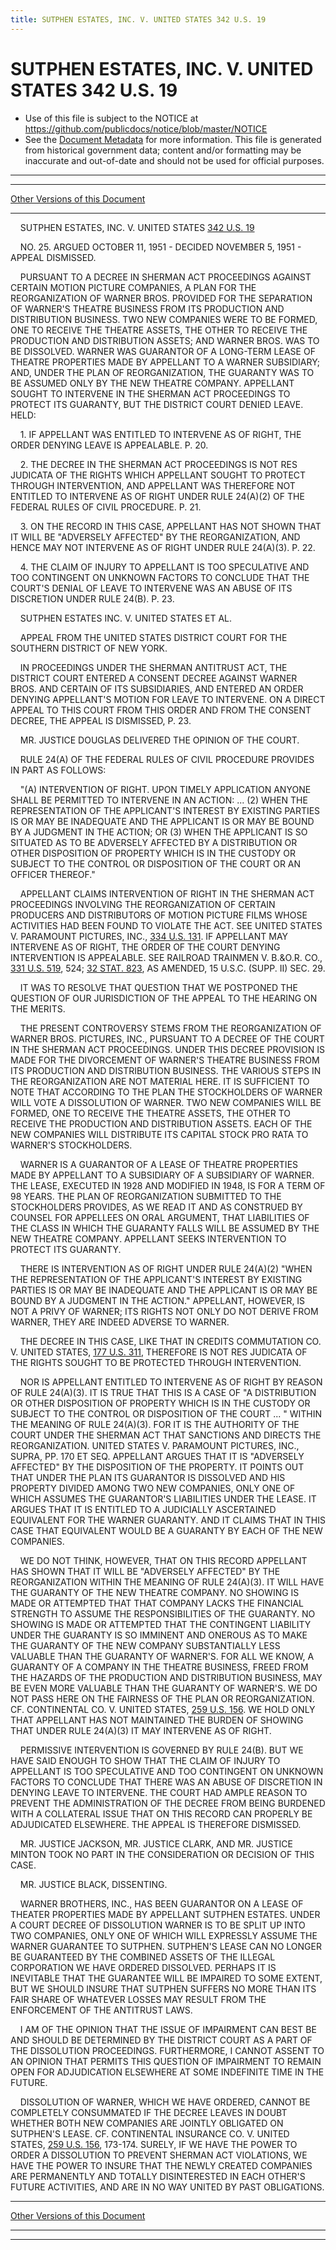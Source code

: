 ```yaml
---
title: SUTPHEN ESTATES, INC. V. UNITED STATES 342 U.S. 19
---
```


# SUTPHEN ESTATES, INC. V. UNITED STATES 342 U.S. 19

* Use of this file is subject to the NOTICE at https://github.com/publicdocs/notice/blob/master/NOTICE
* See the [Document Metadata](../../../index.md) for more information.
  This file is generated from historical government data; content and/or formatting may be inaccurate and out-of-date and should not be used for official purposes.

----------
----------

[Other Versions of this Document](https://publicdocs.github.io/go/links?ns=uslm-x&ref=%2Fus%2Fcourts%2Fscotus%2FusReporter%2F342%2F19)

----------

    SUTPHEN ESTATES, INC. V. UNITED STATES [342 U.S. 19][/us/courts/scotus/usReporter/342/19]

    NO. 25.  ARGUED OCTOBER 11, 1951 - DECIDED NOVEMBER 5, 1951 - APPEAL DISMISSED.

    PURSUANT TO A DECREE IN SHERMAN ACT PROCEEDINGS AGAINST CERTAIN MOTION PICTURE COMPANIES, A PLAN FOR THE REORGANIZATION OF WARNER BROS. PROVIDED FOR THE SEPARATION OF WARNER'S THEATRE BUSINESS FROM ITS PRODUCTION AND DISTRIBUTION BUSINESS.  TWO NEW COMPANIES WERE TO BE FORMED, ONE TO RECEIVE THE THEATRE ASSETS, THE OTHER TO RECEIVE THE PRODUCTION AND DISTRIBUTION ASSETS; AND WARNER BROS. WAS TO BE DISSOLVED.  WARNER WAS GUARANTOR OF A LONG-TERM LEASE OF THEATRE PROPERTIES MADE BY APPELLANT TO A WARNER SUBSIDIARY; AND, UNDER THE PLAN OF REORGANIZATION, THE GUARANTY WAS TO BE ASSUMED ONLY BY THE NEW THEATRE COMPANY.  APPELLANT SOUGHT TO INTERVENE IN THE SHERMAN ACT PROCEEDINGS TO PROTECT ITS GUARANTY, BUT THE DISTRICT COURT DENIED LEAVE.  HELD:

    1.  IF APPELLANT WAS ENTITLED TO INTERVENE AS OF RIGHT, THE ORDER DENYING LEAVE IS APPEALABLE.  P. 20.

    2.  THE DECREE IN THE SHERMAN ACT PROCEEDINGS IS NOT RES JUDICATA OF THE RIGHTS WHICH APPELLANT SOUGHT TO PROTECT THROUGH INTERVENTION, AND APPELLANT WAS THEREFORE NOT ENTITLED TO INTERVENE AS OF RIGHT UNDER RULE 24(A)(2) OF THE FEDERAL RULES OF CIVIL PROCEDURE.  P. 21.

    3.  ON THE RECORD IN THIS CASE, APPELLANT HAS NOT SHOWN THAT IT WILL BE "ADVERSELY AFFECTED" BY THE REORGANIZATION, AND HENCE MAY NOT INTERVENE AS OF RIGHT UNDER RULE 24(A)(3).  P. 22.

    4.  THE CLAIM OF INJURY TO APPELLANT IS TOO SPECULATIVE AND TOO CONTINGENT ON UNKNOWN FACTORS TO CONCLUDE THAT THE COURT'S DENIAL OF LEAVE TO INTERVENE WAS AN ABUSE OF ITS DISCRETION UNDER RULE 24(B).  P. 23.

    SUTPHEN ESTATES INC. V. UNITED STATES ET AL.

    APPEAL FROM THE UNITED STATES DISTRICT COURT FOR THE SOUTHERN DISTRICT OF NEW YORK.

    IN PROCEEDINGS UNDER THE SHERMAN ANTITRUST ACT, THE DISTRICT COURT ENTERED A CONSENT DECREE AGAINST WARNER BROS. AND CERTAIN OF ITS SUBSIDIARIES, AND ENTERED AN ORDER DENYING APPELLANT'S MOTION FOR LEAVE TO INTERVENE.  ON A DIRECT APPEAL TO THIS COURT FROM THIS ORDER AND FROM THE CONSENT DECREE, THE APPEAL IS DISMISSED, P. 23.

    MR. JUSTICE DOUGLAS DELIVERED THE OPINION OF THE COURT.

    RULE 24(A) OF THE FEDERAL RULES OF CIVIL PROCEDURE PROVIDES IN PART AS FOLLOWS:

    "(A)  INTERVENTION OF RIGHT.  UPON TIMELY APPLICATION ANYONE SHALL BE PERMITTED TO INTERVENE IN AN ACTION:  ...  (2) WHEN THE REPRESENTATION OF THE APPLICANT'S INTEREST BY EXISTING PARTIES IS OR MAY BE INADEQUATE AND THE APPLICANT IS OR MAY BE BOUND BY A JUDGMENT IN THE ACTION; OR (3) WHEN THE APPLICANT IS SO SITUATED AS TO BE ADVERSELY AFFECTED BY A DISTRIBUTION OR OTHER DISPOSITION OF PROPERTY WHICH IS IN THE CUSTODY OR SUBJECT TO THE CONTROL OR DISPOSITION OF THE COURT OR AN OFFICER THEREOF."

    APPELLANT CLAIMS INTERVENTION OF RIGHT IN THE SHERMAN ACT PROCEEDINGS INVOLVING THE REORGANIZATION OF CERTAIN PRODUCERS AND DISTRIBUTORS OF MOTION PICTURE FILMS WHOSE ACTIVITIES HAD BEEN FOUND TO VIOLATE THE ACT.  SEE UNITED STATES V. PARAMOUNT PICTURES, INC., [334 U.S. 131][/us/courts/scotus/usReporter/334/131].  IF APPELLANT MAY INTERVENE AS OF RIGHT, THE ORDER OF THE COURT DENYING INTERVENTION IS APPEALABLE.  SEE RAILROAD TRAINMEN V. B.&O.R. CO., [331 U.S. 519][/us/courts/scotus/usReporter/331/519], 524; [32 STAT. 823][/us/stat/32/823], AS AMENDED, 15 U.S.C. (SUPP. II) SEC. 29.

    IT WAS TO RESOLVE THAT QUESTION THAT WE POSTPONED THE QUESTION OF OUR JURISDICTION OF THE APPEAL TO THE HEARING ON THE MERITS.

    THE PRESENT CONTROVERSY STEMS FROM THE REORGANIZATION OF WARNER BROS. PICTURES, INC., PURSUANT TO A DECREE OF THE COURT IN THE SHERMAN ACT PROCEEDINGS.  UNDER THIS DECREE PROVISION IS MADE FOR THE DIVORCEMENT OF WARNER'S THEATRE BUSINESS FROM ITS PRODUCTION AND DISTRIBUTION BUSINESS.  THE VARIOUS STEPS IN THE REORGANIZATION ARE NOT MATERIAL HERE.  IT IS SUFFICIENT TO NOTE THAT ACCORDING TO THE PLAN THE STOCKHOLDERS OF WARNER WILL VOTE A DISSOLUTION OF WARNER.  TWO NEW COMPANIES WILL BE FORMED, ONE TO RECEIVE THE THEATRE ASSETS, THE OTHER TO RECEIVE THE PRODUCTION AND DISTRIBUTION ASSETS.  EACH OF THE NEW COMPANIES WILL DISTRIBUTE ITS CAPITAL STOCK PRO RATA TO WARNER'S STOCKHOLDERS.

    WARNER IS A GUARANTOR OF A LEASE OF THEATRE PROPERTIES MADE BY APPELLANT TO A SUBSIDIARY OF A SUBSIDIARY OF WARNER.  THE LEASE, EXECUTED IN 1928 AND MODIFIED IN 1948, IS FOR A TERM OF 98 YEARS.  THE PLAN OF REORGANIZATION SUBMITTED TO THE STOCKHOLDERS PROVIDES, AS WE READ IT AND AS CONSTRUED BY COUNSEL FOR APPELLEES ON ORAL ARGUMENT, THAT LIABILITIES OF THE CLASS IN WHICH THE GUARANTY FALLS WILL BE ASSUMED BY THE NEW THEATRE COMPANY.  APPELLANT SEEKS INTERVENTION TO PROTECT ITS GUARANTY.

    THERE IS INTERVENTION AS OF RIGHT UNDER RULE 24(A)(2) "WHEN THE REPRESENTATION OF THE APPLICANT'S INTEREST BY EXISTING PARTIES IS OR MAY BE INADEQUATE AND THE APPLICANT IS OR MAY BE BOUND BY A JUDGMENT IN THE ACTION."  APPELLANT, HOWEVER, IS NOT A PRIVY OF WARNER; ITS RIGHTS NOT ONLY DO NOT DERIVE FROM WARNER, THEY ARE INDEED ADVERSE TO WARNER.

    THE DECREE IN THIS CASE, LIKE THAT IN CREDITS COMMUTATION CO. V. UNITED STATES, [177 U.S. 311][/us/courts/scotus/usReporter/177/311], THEREFORE IS NOT RES JUDICATA OF THE RIGHTS SOUGHT TO BE PROTECTED THROUGH INTERVENTION.

    NOR IS APPELLANT ENTITLED TO INTERVENE AS OF RIGHT BY REASON OF RULE 24(A)(3).  IT IS TRUE THAT THIS IS A CASE OF "A DISTRIBUTION OR OTHER DISPOSITION OF PROPERTY WHICH IS IN THE CUSTODY OR SUBJECT TO THE CONTROL OR DISPOSITION OF THE COURT  ... " WITHIN THE MEANING OF RULE 24(A)(3).  FOR IT IS THE AUTHORITY OF THE COURT UNDER THE SHERMAN ACT THAT SANCTIONS AND DIRECTS THE REORGANIZATION.  UNITED STATES V. PARAMOUNT PICTURES, INC., SUPRA, PP. 170 ET SEQ. APPELLANT ARGUES THAT IT IS "ADVERSELY AFFECTED" BY THE DISPOSITION OF THE PROPERTY.  IT POINTS OUT THAT UNDER THE PLAN ITS GUARANTOR IS DISSOLVED AND HIS PROPERTY DIVIDED AMONG TWO NEW COMPANIES, ONLY ONE OF WHICH ASSUMES THE GUARANTOR'S LIABILITIES UNDER THE LEASE.  IT ARGUES THAT IT IS ENTITLED TO A JUDICIALLY ASCERTAINED EQUIVALENT FOR THE WARNER GUARANTY.  AND IT CLAIMS THAT IN THIS CASE THAT EQUIVALENT WOULD BE A GUARANTY BY EACH OF THE NEW COMPANIES.

    WE DO NOT THINK, HOWEVER, THAT ON THIS RECORD APPELLANT HAS SHOWN THAT IT WILL BE "ADVERSELY AFFECTED" BY THE REORGANIZATION WITHIN THE MEANING OF RULE 24(A)(3).  IT WILL HAVE THE GUARANTY OF THE NEW THEATRE COMPANY.  NO SHOWING IS MADE OR ATTEMPTED THAT THAT COMPANY LACKS THE FINANCIAL STRENGTH TO ASSUME THE RESPONSIBILITIES OF THE GUARANTY.  NO SHOWING IS MADE OR ATTEMPTED THAT THE CONTINGENT LIABILITY UNDER THE GUARANTY IS SO IMMINENT AND ONEROUS AS TO MAKE THE GUARANTY OF THE NEW COMPANY SUBSTANTIALLY LESS VALUABLE THAN THE GUARANTY OF WARNER'S.  FOR ALL WE KNOW, A GUARANTY OF A COMPANY IN THE THEATRE BUSINESS, FREED FROM THE HAZARDS OF THE PRODUCTION AND DISTRIBUTION BUSINESS, MAY BE EVEN MORE VALUABLE THAN THE GUARANTY OF WARNER'S.  WE DO NOT PASS HERE ON THE FAIRNESS OF THE PLAN OR REORGANIZATION.  CF. CONTINENTAL CO. V. UNITED STATES, [259 U.S. 156][/us/courts/scotus/usReporter/259/156].  WE HOLD ONLY THAT APPELLANT HAS NOT MAINTAINED THE BURDEN OF SHOWING THAT UNDER RULE 24(A)(3) IT MAY INTERVENE AS OF RIGHT.

    PERMISSIVE INTERVENTION IS GOVERNED BY RULE 24(B).  BUT WE HAVE SAID ENOUGH TO SHOW THAT THE CLAIM OF INJURY TO APPELLANT IS TOO SPECULATIVE AND TOO CONTINGENT ON UNKNOWN FACTORS TO CONCLUDE THAT THERE WAS AN ABUSE OF DISCRETION IN DENYING LEAVE TO INTERVENE.  THE COURT HAD AMPLE REASON TO PREVENT THE ADMINISTRATION OF THE DECREE FROM BEING BURDENED WITH A COLLATERAL ISSUE THAT ON THIS RECORD CAN PROPERLY BE ADJUDICATED ELSEWHERE.  THE APPEAL IS THEREFORE DISMISSED.

    MR. JUSTICE JACKSON, MR. JUSTICE CLARK, AND MR. JUSTICE MINTON TOOK NO PART IN THE CONSIDERATION OR DECISION OF THIS CASE.

    MR. JUSTICE BLACK, DISSENTING.

    WARNER BROTHERS, INC., HAS BEEN GUARANTOR ON A LEASE OF THEATER PROPERTIES MADE BY APPELLANT SUTPHEN ESTATES.  UNDER A COURT DECREE OF DISSOLUTION WARNER IS TO BE SPLIT UP INTO TWO COMPANIES, ONLY ONE OF WHICH WILL EXPRESSLY ASSUME THE WARNER GUARANTEE TO SUTPHEN.  SUTPHEN'S LEASE CAN NO LONGER BE GUARANTEED BY THE COMBINED ASSETS OF THE ILLEGAL CORPORATION WE HAVE ORDERED DISSOLVED.  PERHAPS IT IS INEVITABLE THAT THE GUARANTEE WILL BE IMPAIRED TO SOME EXTENT, BUT WE SHOULD INSURE THAT SUTPHEN SUFFERS NO MORE THAN ITS FAIR SHARE OF WHATEVER LOSSES MAY RESULT FROM THE ENFORCEMENT OF THE ANTITRUST LAWS.

    I AM OF THE OPINION THAT THE ISSUE OF IMPAIRMENT CAN BEST BE AND SHOULD BE DETERMINED BY THE DISTRICT COURT AS A PART OF THE DISSOLUTION PROCEEDINGS.  FURTHERMORE, I CANNOT ASSENT TO AN OPINION THAT PERMITS THIS QUESTION OF IMPAIRMENT TO REMAIN OPEN FOR ADJUDICATION ELSEWHERE AT SOME INDEFINITE TIME IN THE FUTURE.

    DISSOLUTION OF WARNER, WHICH WE HAVE ORDERED, CANNOT BE COMPLETELY CONSUMMATED IF THE DECREE LEAVES IN DOUBT WHETHER BOTH NEW COMPANIES ARE JOINTLY OBLIGATED ON SUTPHEN'S LEASE.  CF. CONTINENTAL INSURANCE CO. V. UNITED STATES, [259 U.S. 156][/us/courts/scotus/usReporter/259/156], 173-174.  SURELY, IF WE HAVE THE POWER TO ORDER A DISSOLUTION TO PREVENT SHERMAN ACT VIOLATIONS, WE HAVE THE POWER TO INSURE THAT THE NEWLY CREATED COMPANIES ARE PERMANENTLY AND TOTALLY DISINTERESTED IN EACH OTHER'S FUTURE ACTIVITIES, AND ARE IN NO WAY UNITED BY PAST OBLIGATIONS.

----------

[Other Versions of this Document](https://publicdocs.github.io/go/links?ns=uslm-x&ref=%2Fus%2Fcourts%2Fscotus%2FusReporter%2F342%2F19)

----------
----------

[/us/courts/scotus/usReporter/342/19]: https://publicdocs.github.io/go/links?ns=uslm-x&ref=%2Fus%2Fcourts%2Fscotus%2FusReporter%2F342%2F19
[/us/courts/scotus/usReporter/334/131]: https://publicdocs.github.io/go/links?ns=uslm-x&ref=%2Fus%2Fcourts%2Fscotus%2FusReporter%2F334%2F131
[/us/courts/scotus/usReporter/331/519]: https://publicdocs.github.io/go/links?ns=uslm-x&ref=%2Fus%2Fcourts%2Fscotus%2FusReporter%2F331%2F519
[/us/stat/32/823]: https://publicdocs.github.io/go/links?ns=uslm&ref=%2Fus%2Fstat%2F32%2F823
[/us/courts/scotus/usReporter/177/311]: https://publicdocs.github.io/go/links?ns=uslm-x&ref=%2Fus%2Fcourts%2Fscotus%2FusReporter%2F177%2F311
[/us/courts/scotus/usReporter/259/156]: https://publicdocs.github.io/go/links?ns=uslm-x&ref=%2Fus%2Fcourts%2Fscotus%2FusReporter%2F259%2F156
[/us/courts/scotus/usReporter/259/156]: https://publicdocs.github.io/go/links?ns=uslm-x&ref=%2Fus%2Fcourts%2Fscotus%2FusReporter%2F259%2F156


